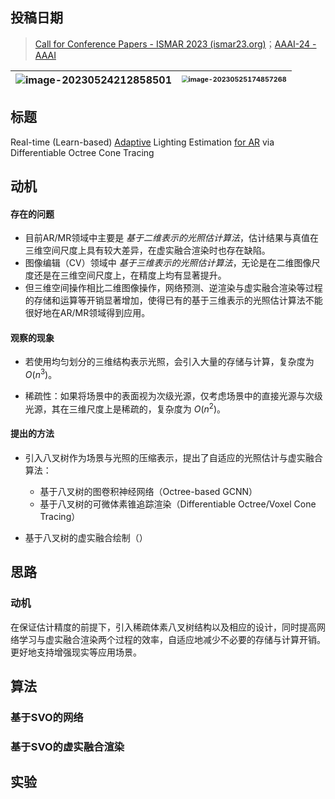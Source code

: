 ## 投稿日期

> [Call for Conference Papers - ISMAR 2023 (ismar23.org)](https://ismar23.org/call-for-conference-papers/)；[AAAI-24 - AAAI](https://aaai.org/aaai-conference/)

| ![image-20230524212858501](https://cdn.jsdelivr.net/gh/SnowOnVolcano/imagebed/202305251747762.png) | <img src="https://cdn.jsdelivr.net/gh/SnowOnVolcano/imagebed/202305251748303.png" alt="image-20230525174857268" style="zoom: 67%;" /> |
| ------------------------------------------------------------ | ------------------------------------------------------------ |



## 标题

Real-time (Learn-based) <u>Adaptive</u> Lighting Estimation <u>for AR</u> via Differentiable Octree Cone Tracing

## 动机

#### 存在的问题

- 目前AR/MR领域中主要是 *基于二维表示的光照估计算法*，估计结果与真值在三维空间尺度上具有较大差异，在虚实融合渲染时也存在缺陷。
- 图像编辑（CV）领域中 *基于三维表示的光照估计算法*，无论是在二维图像尺度还是在三维空间尺度上，在精度上均有显著提升。
- 但三维空间操作相比二维图像操作，网络预测、逆渲染与虚实融合渲染等过程的存储和运算等开销显著增加，使得已有的基于三维表示的光照估计算法不能很好地在AR/MR领域得到应用。

#### 观察的现象

- 若使用均匀划分的三维结构表示光照，会引入大量的存储与计算，复杂度为 $O(n^3)$。

- 稀疏性：如果将场景中的表面视为次级光源，仅考虑场景中的直接光源与次级光源，其在三维尺度上是稀疏的，复杂度为 $O(n^2)$。

#### 提出的方法

- 引入八叉树作为场景与光照的压缩表示，提出了自适应的光照估计与虚实融合算法：

  - 基于八叉树的图卷积神经网络（Octree-based GCNN）
  - 基于八叉树的可微体素锥追踪渲染（Differentiable Octree/Voxel Cone Tracing）
- 基于八叉树的虚实融合绘制（）

## 思路

### 动机
在保证估计精度的前提下，引入稀疏体素八叉树结构以及相应的设计，同时提高网络学习与虚实融合渲染两个过程的效率，自适应地减少不必要的存储与计算开销。更好地支持增强现实等应用场景。

## 算法
### 基于SVO的网络

### 基于SVO的虚实融合渲染

## 实验